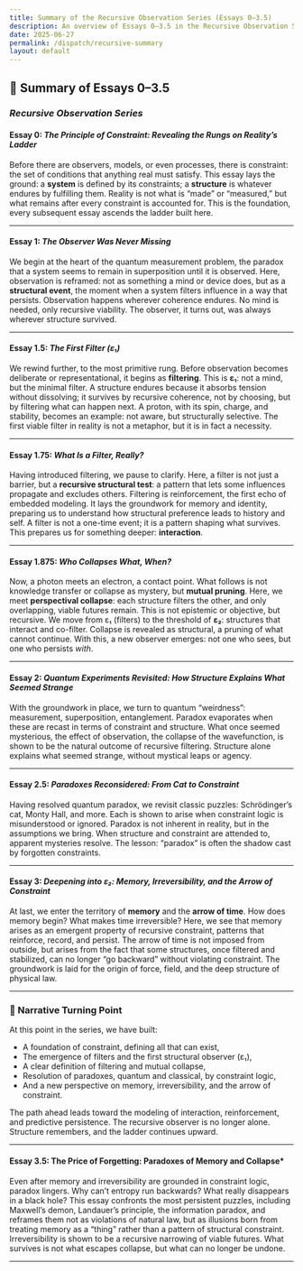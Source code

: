```yaml
---
title: Summary of the Recursive Observation Series (Essays 0–3.5)
description: An overview of Essays 0–3.5 in the Recursive Observation Series: from the origin of constraint and filtering to paradox collapse, memory, and the arrow of time. A ladder of structure emerges.
date: 2025-06-27
permalink: /dispatch/recursive-summary
layout: default
---
```


## 🧬 Summary of Essays 0–3.5  
### *Recursive Observation Series*

#### Essay 0: *The Principle of Constraint: Revealing the Rungs on Reality’s Ladder*
Before there are observers, models, or even processes, there is constraint: the set of conditions that anything real must satisfy. This essay lays the ground: a **system** is defined by its constraints; a **structure** is whatever endures by fulfilling them. Reality is not what is “made” or “measured,” but what remains after every constraint is accounted for. This is the foundation, every subsequent essay ascends the ladder built here.

---

#### Essay 1: *The Observer Was Never Missing*
We begin at the heart of the quantum measurement problem, the paradox that a system seems to remain in superposition until it is observed. Here, observation is reframed: not as something a mind or device does, but as a **structural event**, the moment when a system filters influence in a way that persists. Observation happens wherever coherence endures. No mind is needed, only recursive viability. The observer, it turns out, was always wherever structure survived.

---

#### Essay 1.5: *The First Filter (ε₁)*
We rewind further, to the most primitive rung. Before observation becomes deliberate or representational, it begins as **filtering**. This is **ε₁**: not a mind, but the minimal filter. A structure endures because it absorbs tension without dissolving; it survives by recursive coherence, not by choosing, but by filtering what can happen next. A proton, with its spin, charge, and stability, becomes an example: not aware, but structurally selective. The first viable filter in reality is not a metaphor, but it is in fact a necessity.

---

#### Essay 1.75: *What Is a Filter, Really?*
Having introduced filtering, we pause to clarify. Here, a filter is not just a barrier, but a **recursive structural test**: a pattern that lets some influences propagate and excludes others. Filtering is reinforcement, the first echo of embedded modeling. It lays the groundwork for memory and identity, preparing us to understand how structural preference leads to history and self. A filter is not a one-time event; it is a pattern shaping what survives. This prepares us for something deeper: **interaction**.

---

#### Essay 1.875: *Who Collapses What, When?*
Now, a photon meets an electron, a contact point. What follows is not knowledge transfer or collapse as mystery, but **mutual pruning**. Here, we meet **perspectival collapse**: each structure filters the other, and only overlapping, viable futures remain. This is not epistemic or objective, but recursive. We move from ε₁ (filters) to the threshold of **ε₂**: structures that interact and co-filter. Collapse is revealed as structural, a pruning of what cannot continue. With this, a new observer emerges: not one who sees, but one who persists *with*.

---

#### Essay 2: *Quantum Experiments Revisited: How Structure Explains What Seemed Strange*
With the groundwork in place, we turn to quantum “weirdness”: measurement, superposition, entanglement. Paradox evaporates when these are recast in terms of constraint and structure. What once seemed mysterious, the effect of observation, the collapse of the wavefunction, is shown to be the natural outcome of recursive filtering. Structure alone explains what seemed strange, without mystical leaps or agency.

---

#### Essay 2.5: *Paradoxes Reconsidered: From Cat to Constraint*
Having resolved quantum paradox, we revisit classic puzzles: Schrödinger’s cat, Monty Hall, and more. Each is shown to arise when constraint logic is misunderstood or ignored. Paradox is not inherent in reality, but in the assumptions we bring. When structure and constraint are attended to, apparent mysteries resolve. The lesson: “paradox” is often the shadow cast by forgotten constraints.

---

#### Essay 3: *Deepening into ε₂: Memory, Irreversibility, and the Arrow of Constraint*
At last, we enter the territory of **memory** and the **arrow of time**. How does memory begin? What makes time irreversible? Here, we see that memory arises as an emergent property of recursive constraint, patterns that reinforce, record, and persist. The arrow of time is not imposed from outside, but arises from the fact that some structures, once filtered and stabilized, can no longer “go backward” without violating constraint. The groundwork is laid for the origin of force, field, and the deep structure of physical law.

---

### 📍 Narrative Turning Point
At this point in the series, we have built:

- A foundation of constraint, defining all that can exist,
- The emergence of filters and the first structural observer (ε₁),
- A clear definition of filtering and mutual collapse,
- Resolution of paradoxes, quantum and classical, by constraint logic,
- And a new perspective on memory, irreversibility, and the arrow of constraint.

The path ahead leads toward the modeling of interaction, reinforcement, and predictive persistence. The recursive observer is no longer alone. Structure remembers, and the ladder continues upward.

---

#### Essay 3.5: The Price of Forgetting: Paradoxes of Memory and Collapse*
Even after memory and irreversibility are grounded in constraint logic, paradox lingers. Why can’t entropy run backwards? What really disappears in a black hole? This essay confronts the most persistent puzzles, including Maxwell’s demon, Landauer’s principle, the information paradox, and reframes them not as violations of natural law, but as illusions born from treating memory as a “thing” rather than a pattern of structural constraint. Irreversibility is shown to be a recursive narrowing of viable futures. What survives is not what escapes collapse, but what can no longer be undone.

---
